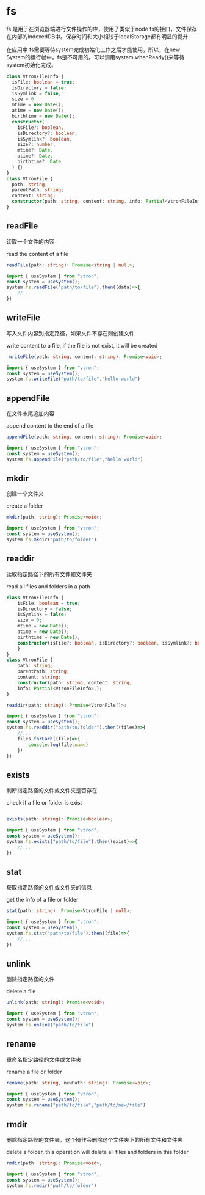 # fs

fs 是用于在浏览器端进行文件操作的库，使用了类似于node fs的接口，文件保存在内部的indexedDB中。保存时间和大小相较于localStorage都有明显的提升

在应用中 fs需要等待system完成初始化工作之后才能使用，所以，在new System的运行帧中，fs是不可用的。可以调用system.whenReady()来等待system初始化完成。

```typescript
class VtronFileInfo {
  isFile: boolean = true;
  isDirectory = false;
  isSymlink = false;
  size = 0;
  mtime = new Date();
  atime = new Date();
  birthtime = new Date();
  constructor(
    isFile?: boolean,
    isDirectory?: boolean,
    isSymlink?: boolean,
    size?: number,
    mtime?: Date,
    atime?: Date,
    birthtime?: Date
  ) {}
}
class VtronFile {
  path: string;
  parentPath: string;
  content: string;
  constructor(path: string, content: string, info: Partial<VtronFileInfo>);
}
```

## readFile

读取一个文件的内容

read the content of a file

```typescript
readFile(path: string): Promise<string | null>;

import { useSystem } from "vtron";
const system = useSystem();
system.fs.readFile("path/to/file").then((data)=>{
    //...
})
```

## writeFile

写入文件内容到指定路径，如果文件不存在则创建文件

write content to a file, if the file is not exist, it will be created

```typescript
 writeFile(path: string, content: string): Promise<void>;

import { useSystem } from "vtron";
const system = useSystem();
system.fs.writeFile("path/to/file","hello world")
```

## appendFile

在文件末尾追加内容

append content to the end of a file

```typescript
appendFile(path: string, content: string): Promise<void>;

import { useSystem } from "vtron";
const system = useSystem();
system.fs.appendFile("path/to/file","hello world")
```

## mkdir

创建一个文件夹

create a folder

```typescript
mkdir(path: string): Promise<void>;

import { useSystem } from "vtron";
const system = useSystem();
system.fs.mkdir("path/to/folder")
```

## readdir

读取指定路径下的所有文件和文件夹

read all files and folders in a path

```typescript
class VtronFileInfo {
    isFile: boolean = true;
    isDirectory = false;
    isSymlink = false;
    size = 0;
    mtime = new Date();
    atime = new Date();
    birthtime = new Date();
    constructor(isFile?: boolean, isDirectory?: boolean, isSymlink?: boolean, size?: number, mtime?: Date, atime?: Date, birthtime?: Date) {
    }
}
class VtronFile {
    path: string;
    parentPath: string;
    content: string;
    constructor(path: string, content: string,
    info: Partial<VtronFileInfo>,);
}

readdir(path: string): Promise<VtronFile[]>;

import { useSystem } from "vtron";
const system = useSystem();
system.fs.readdir("path/to/folder").then((files)=>{
    //...
    files.forEach((file)=>{
        console.log(file.name)
    })
})
```

## exists

判断指定路径的文件或文件夹是否存在

check if a file or folder is exist

```typescript

exists(path: string): Promise<boolean>;

import { useSystem } from "vtron";
const system = useSystem();
system.fs.exists("path/to/file").then((exist)=>{
    //...
})
```

## stat

获取指定路径的文件或文件夹的信息

get the info of a file or folder

```typescript
stat(path: string): Promise<VtronFile | null>;

import { useSystem } from "vtron";
const system = useSystem();
system.fs.stat("path/to/file").then((file)=>{
    //...
})
```

## unlink

删除指定路径的文件

delete a file

```typescript
unlink(path: string): Promise<void>;

import { useSystem } from "vtron";
const system = useSystem();
system.fs.unlink("path/to/file")
```

## rename

重命名指定路径的文件或文件夹

rename a file or folder

```typescript
rename(path: string, newPath: string): Promise<void>;

import { useSystem } from "vtron";
const system = useSystem();
system.fs.rename("path/to/file","path/to/new/file")
```

## rmdir

删除指定路径的文件夹，这个操作会删除这个文件夹下的所有文件和文件夹

delete a folder, this operation will delete all files and folders in this folder

```typescript
rmdir(path: string): Promise<void>;

import { useSystem } from "vtron";
const system = useSystem();
system.fs.rmdir("path/to/folder")
```
